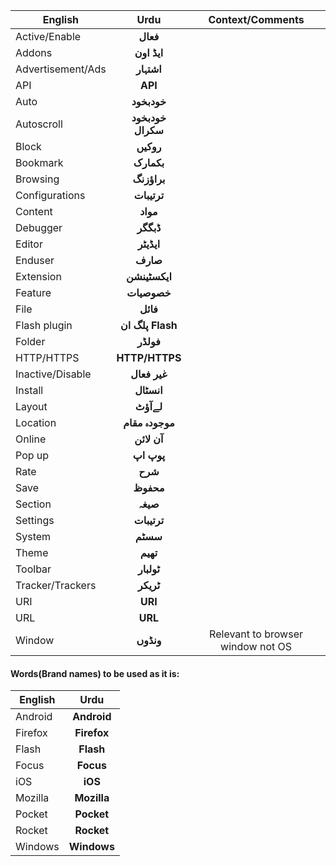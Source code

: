 | English         | Urdu         |Context/Comments
| ------------- |:-------------:|:-------------:|
| Active/Enable |**فعال**|
| Addons  |**ایڈ اون**|
|Advertisement/Ads|**اشتہار**|
| API  |**API**|
|Auto|**خودبخود**|
|Autoscroll  |**خودبخود سکرال**|
|Block|**روکیں**|
|Bookmark  |**بکمارک**|
|Browsing |**براؤزنگ**|
|Configurations |**ترتیبات**|
|Content |**مواد**|
|Debugger |**ڈبگگر**|
|Editor |**ایڈیٹر**|
|Enduser |**صارف**|
|Extension |**ایکسٹینشن**|
|Feature|**خصوصیات**|
|File |**فائل**|
|Flash plugin|**پلگ ان Flash**|
|Folder |**فولڈر**|
|HTTP/HTTPS|**HTTP/HTTPS**|
|Inactive/Disable |**غیر فعال**|
|Install |**انسٹال**|
|Layout |**لےآؤٹ**|
|Location |**موجودہ مقام**|
|Online |**آن لائن**|
|Pop up|**پوپ اپ**|
|Rate |**شرح**|
|Save |**محفوظ**|
|Section |**صیغہ**|
|Settings |**ترتیبات**|
|System |**سسٹم**|
|Theme|**تھیم**|
|Toolbar |**ٹولبار**|
|Tracker/Trackers |**ٹریکر**|
|URI|**URI**|
|URL|**URL**|
|Window |**ونڈوں**|Relevant to browser window not OS|


#### Words(Brand names) to be used as it is:
| English         | Urdu         
| ------------- |:-------------:|
|Android |**Android**|
|Firefox |**Firefox**|
|Flash |**Flash**|
|Focus |**Focus**|
|iOS |**iOS**|
|Mozilla |**Mozilla**|
|Pocket |**Pocket**|
|Rocket |**Rocket**|
|Windows|**Windows**|
